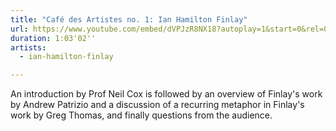 ```yaml
---
title: "Café des Artistes no. 1: Ian Hamilton Finlay"
url: https://www.youtube.com/embed/dVPJzR8NX18?autoplay=1&start=0&rel=0
duration: 1:03'02''
artists:
  - ian-hamilton-finlay

---
```


An introduction by Prof Neil Cox is followed by an overview of Finlay's work by Andrew Patrizio and a discussion of a recurring metaphor in Finlay's work by Greg Thomas, and finally questions from the audience.